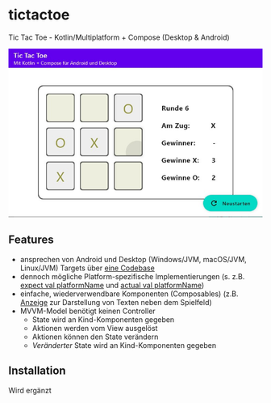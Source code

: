# tictactoe

Tic Tac Toe - Kotlin/Multiplatform + Compose (Desktop &amp; Android)

![Screenshot von der Desktop-App](./screenshots/Desktop.jpg)

## Features
- ansprechen von Android und Desktop (Windows/JVM, macOS/JVM, Linux/JVM) Targets über [eine Codebase](./common/src/commonMain/kotlin/com/toleno/common)
- dennoch mögliche Platform-spezifische Implementierungen (s. z.B. [expect val platformName](./common/src/commonMain/kotlin/com/toleno/common/platform.kt) und [actual val platformName](./common/src/desktopMain/kotlin/com/toleno/common/platform.kt))
- einfache, wiederverwendbare Komponenten (Composables) (z.B. [Anzeige](./common/src/commonMain/kotlin/com/toleno/common/Anzeige.kt) zur Darstellung von Texten neben dem Spielfeld)
- MVVM-Model benötigt keinen Controller
    - State wird an Kind-Komponenten gegeben
    - Aktionen werden vom View ausgelöst
    - Aktionen können den State verändern
    - *Veränderter* State wird an Kind-Komponenten gegeben
    
## Installation
Wird ergänzt